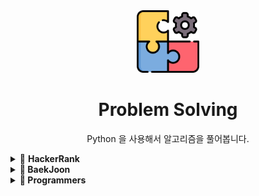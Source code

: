 <div align="center">
  <img src="problem.png" style="width:100px">
  <h1>Problem Solving</h1>
  <p>Python 을 사용해서 알고리즘을 풀어봅니다.<p>
</div>
<details><summary>🔑 <strong>HackerRank<strong>
</summary>
<br/>
  
| 번호      |                                                 문제                                                  | 풀이      |
| :-------: | :---------------------------------------------------------------------------------------------------:| :-------: |
| 1         |  [할당연산자](https://github.com/dahoonchoi/algorithm_study/blob/main/hackerrank/prct_division.py)    | [풀이](https://github.com/dahoonchoi/algorithm_study/blob/main/hackerrank/prct_division.py)|     
| 2         |  [If/Elif](https://www.hackerrank.com/challenges/py-if-else/problem)    | [풀이](https://github.com/dahoonchoi/algorithm_study/blob/main/hackerrank/prct_ifelse.py)|   
| 3         |  [모든값의 합](https://www.hackerrank.com/challenges/a-very-big-sum/problem)    | [풀이](https://github.com/dahoonchoi/algorithm_study/blob/main/hackerrank/averybigsum.py)|    
| 4         |  [배열값 비교](https://www.hackerrank.com/challenges/compare-the-triplets/problem)    | [풀이](https://github.com/dahoonchoi/algorithm_study/blob/main/hackerrank/compare_the_triplets.py)|  
| 5         |  [3X3 행렬 대각선 합의 차](https://www.hackerrank.com/challenges/diagonal-difference/problem)    | [풀이](https://github.com/dahoonchoi/algorithm_study/blob/main/hackerrank/diagonal_difference.py)|  
| 6         |  [음수,양수,0의 비율](https://www.hackerrank.com/challenges/plus-minus/problem)    | [풀이](https://github.com/dahoonchoi/algorithm_study/blob/main/hackerrank/plus_minus.py)| 
| 7         |  [5개의 배열중 4개 정수의 최댓값 최솟값](https://www.hackerrank.com/challenges/mini-max-sum/problem)    | [풀이](https://github.com/dahoonchoi/algorithm_study/blob/main/hackerrank/mini_max_sum.py)| 
| 8         |  [계산식 오른쪽정렬 #](https://www.hackerrank.com/challenges/staircase/problem)    | [풀이](https://github.com/dahoonchoi/algorithm_study/blob/main/hackerrank/staircase.py)| 
| 9         |  [배열에서 가장 큰수의 갯수](https://www.hackerrank.com/challenges/birthday-cake-candles/problem)    | [풀이](https://github.com/dahoonchoi/algorithm_study/blob/main/hackerrank/birthday_cake_candles.py)| 
| 10        |  [학생 성적 계산](https://www.hackerrank.com/challenges/grading/problem)    | [풀이](https://github.com/dahoonchoi/algorithm_study/blob/main/hackerrank/birthday_cake_candles.py)| 
| 11        |  [PM/AM => 24:00](https://www.hackerrank.com/challenges/time-conversion/problem)    | [풀이](https://github.com/dahoonchoi/algorithm_study/blob/main/hackerrank/time_conversion.py)| 
| 12        |  [집과 떨어진 과일의 거리](https://www.hackerrank.com/challenges/apple-and-orange/problem)    | [풀이](https://github.com/dahoonchoi/algorithm_study/blob/main/hackerrank/apple_and_orange.py)| 
| 13        |  [보폭이 다른 캥거루가 만날 수 있는지](https://www.hackerrank.com/challenges/kangaroo/problem)    | [풀이](https://github.com/dahoonchoi/algorithm_study/blob/main/hackerrank/number_line_jumps.py)| 
</details>

<details><summary>🔑 <strong>BaekJoon<strong>
</summary>
<br/>
  
| 번호      |                                                 문제                                                  | 풀이      |
| :-------: | :---------------------------------------------------------------------------------------------------:| :-------: |
| 1000      |  [더하기](https://www.acmicpc.net/problem/1000)    | [풀이](https://github.com/dahoonchoi/problem-solving/blob/main/BaekJoon/%EC%9E%85%EC%B6%9C%EB%A0%A5_%EC%82%AC%EC%B9%99%EC%97%B0%EC%82%B0/1000_%EB%8D%94%ED%95%98%EA%B8%B0.py)|     
| 1001     |  [빼기](https://www.acmicpc.net/problem/1001)    | [풀이](https://github.com/dahoonchoi/problem-solving/blob/main/BaekJoon/%EC%9E%85%EC%B6%9C%EB%A0%A5_%EC%82%AC%EC%B9%99%EC%97%B0%EC%82%B0/1001_%EB%B9%BC%EA%B8%B0.py)|   
| 1008     |  [나누기](https://www.acmicpc.net/problem/1001)    | [풀이](https://github.com/dahoonchoi/problem-solving/blob/main/BaekJoon/%EC%9E%85%EC%B6%9C%EB%A0%A5_%EC%82%AC%EC%B9%99%EC%97%B0%EC%82%B0/1008_%EB%82%98%EB%88%97%EC%85%88.py)|   
| 10430     |  [나머지](https://www.acmicpc.net/problem/10430)    | [풀이](https://github.com/dahoonchoi/problem-solving/blob/main/BaekJoon/%EC%9E%85%EC%B6%9C%EB%A0%A5_%EC%82%AC%EC%B9%99%EC%97%B0%EC%82%B0/10430_%EB%82%98%EB%A8%B8%EC%A7%80.py)|  
| 10869     |  [사칙연산](https://www.acmicpc.net/problem/10869)    | [풀이](https://github.com/dahoonchoi/problem-solving/blob/main/BaekJoon/%EC%9E%85%EC%B6%9C%EB%A0%A5_%EC%82%AC%EC%B9%99%EC%97%B0%EC%82%B0/10869_%EC%82%AC%EC%B9%99%EC%97%B0%EC%82%B0.py)|   
| 10998     |  [사칙연산](https://www.acmicpc.net/problem/10998)    | [풀이](https://github.com/dahoonchoi/problem-solving/blob/main/BaekJoon/%EC%9E%85%EC%B6%9C%EB%A0%A5_%EC%82%AC%EC%B9%99%EC%97%B0%EC%82%B0/10998_%EA%B3%B1%EC%85%88.py)|   
| 10998     |  [곱셈과정](https://www.acmicpc.net/problem/10998)    | [풀이](https://github.com/dahoonchoi/problem-solving/blob/main/BaekJoon/%EC%9E%85%EC%B6%9C%EB%A0%A5_%EC%82%AC%EC%B9%99%EC%97%B0%EC%82%B0/2588_%EA%B3%B1%EC%85%88%EA%B3%BC%EC%A0%95.py)|   
| 9498      |  [성적계산](https://www.acmicpc.net/problem/9498)    | [풀이](https://github.com/dahoonchoi/problem-solving/blob/main/BaekJoon/IF%EB%AC%B8/9498_%EC%8B%9C%ED%97%98%EC%84%B1%EC%A0%81.py)|   
| 1330      |  [두값비교](https://www.acmicpc.net/problem/1330)    | [풀이](https://github.com/dahoonchoi/problem-solving/blob/main/BaekJoon/IF%EB%AC%B8/1330_%EB%91%90%EC%88%98%EB%B9%84%EA%B5%90.py)|   
| 2753      |  [윤년](https://www.acmicpc.net/problem/2753)    | [풀이](hhttps://github.com/dahoonchoi/problem-solving/blob/main/BaekJoon/IF%EB%AC%B8/2753_%EC%9C%A4%EB%85%84.py)|   
| 2884      |  [알람시계](https://www.acmicpc.net/problem/2884)    | [풀이](https://github.com/dahoonchoi/problem-solving/blob/main/BaekJoon/IF%EB%AC%B8/2884_%EC%95%8C%EB%9E%8C%EC%8B%9C%EA%B3%84.py)|  
| 14681      |  [사분면고르기](https://www.acmicpc.net/problem/14681)    | [풀이](https://github.com/dahoonchoi/problem-solving/blob/main/BaekJoon/IF%EB%AC%B8/14681_%EC%82%AC%EB%B6%84%EB%A9%B4%EA%B3%A0%EB%A5%B4%EA%B8%B0.py)|  
</details>

<details><summary>🔑 <strong>Programmers<strong>
</summary>
<br/>
  
| 종류      |                                                 문제                                                  | 풀이      |
| :-------: | :---------------------------------------------------------------------------------------------------:| :-------: |
| 이분탐색      |  [징검다리](https://programmers.co.kr/learn/courses/30/lessons/43238)    | [풀이](https://github.com/dahoonchoi/problem-solving/blob/main/Programmers/%EC%A7%95%EA%B2%80%EB%8B%A4%EB%A6%AC_%EC%9D%B4%EB%B6%84%ED%83%90%EC%83%89.py)|     
| 이분탐색     |  [입국심사](https://programmers.co.kr/learn/courses/30/lessons/43238)    | [풀이](https://github.com/dahoonchoi/problem-solving/blob/main/Programmers/%EC%9E%85%EA%B5%AD%EC%8B%AC%EC%82%AC_%EC%9D%B4%EB%B6%84%ED%83%90%EC%83%89.py)|   
</details>
